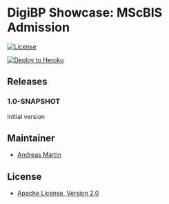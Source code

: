 # DigiBP Showcase: MScBIS Admission

[![License](http://img.shields.io/:license-apache-blue.svg)](http://www.apache.org/licenses/LICENSE-2.0.html)

[![Deploy to Heroku](https://www.herokucdn.com/deploy/button.png)](https://heroku.com/deploy)

## Releases

### 1.0-SNAPSHOT

Initial version

## Maintainer
- [Andreas Martin](https://github.com/andreasmartin)

## License

- [Apache License, Version 2.0](https://github.com/DigiBP/digibp-archetype-camunda-boot/blob/master/LICENSE)
